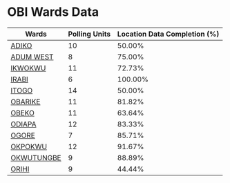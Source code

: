 
# OBI Wards Data

| Wards | Polling Units | Location Data Completion (%) |
| ---- | ----- | ------- |
| [ADIKO](./wards/1542-adiko) | 10 | 50.00% |
| [ADUM WEST](./wards/1543-adum-west) | 8 | 75.00% |
| [IKWOKWU](./wards/1544-ikwokwu) | 11 | 72.73% |
| [IRABI](./wards/1545-irabi) | 6 | 100.00% |
| [ITOGO](./wards/1546-itogo) | 14 | 50.00% |
| [OBARIKE](./wards/1547-obarike) | 11 | 81.82% |
| [OBEKO](./wards/1548-obeko) | 11 | 63.64% |
| [ODIAPA](./wards/1549-odiapa) | 12 | 83.33% |
| [OGORE](./wards/1550-ogore) | 7 | 85.71% |
| [OKPOKWU](./wards/1551-okpokwu) | 12 | 91.67% |
| [OKWUTUNGBE](./wards/1552-okwutungbe) | 9 | 88.89% |
| [ORIHI](./wards/1553-orihi) | 9 | 44.44% |




